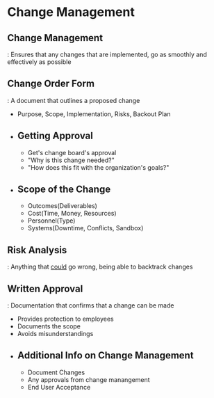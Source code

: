 
# Change Management


## Change Management
 : Ensures that any changes that are implemented, go as smoothly and effectively as possible


## Change Order Form
 : A document that outlines a proposed change
* Purpose, Scope, Implementation, Risks, Backout Plan


- ## Getting Approval
    * Get's change board's approval
    * "Why is this change needed?"
    * "How does this fit with the organization's goals?"


- ## Scope of the Change
    * Outcomes(Deliverables)
    * Cost(Time, Money, Resources)
    * Personnel(Type)
    * Systems(Downtime, Conflicts, Sandbox)


## Risk Analysis
 : Anything that <ins>could</ins> go wrong, being able to backtrack changes


## Written Approval
 : Documentation that confirms that a change can be made
* Provides protection to employees
* Documents the scope
* Avoids misunderstandings


- ## Additional Info on Change Management
    * Document Changes
    * Any approvals from change manangement
    * End User Acceptance


